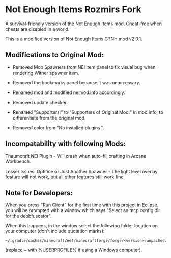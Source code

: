 # Not Enough Items Rozmirs Fork

A survival-friendly version of the Not Enough Items mod. Cheat-free when cheats are disabled in a world.

This is a modified version of Not Enough Items GTNH mod v2.0.1.

 

## Modifications to Original Mod:
* Removed Mob Spawners from NEI item panel to fix visual bug when rendering Wither spawner item.

* Removed the bookmarks panel because it was unnecessary.

* Renamed mod and modified neimod.info accordingly.

* Removed update checker.

* Renamed "Supporters:" to "Supporters of Original Mod:" in mod info, to differentiate from the original mod.


* Removed color from "No installed plugins.".

 
## Incompatability with following Mods:
Thaumcraft NEI Plugin - Will crash when auto-fill crafting in Arcane Workbench.

Lesser Issues:
	Optifine    or    Just Another Spawner  -  The light level overlay feature will not work, but all other features still work fine.



## Note for Developers:
When you press "Run Client" for the first time with this project in Eclipse, you will be prompted with a window which says "Select an mcp config dir for the deobfuscator".


When this happens, in the window select the following folder location on your computer (don't include quotation marks):

	~/.gradle/caches/minecraft/net/minecraftforge/forge/<version>/unpacked/conf

(replace ~ with %USERPROFILE% if using a Windows computer).
